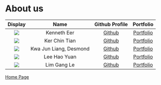# About us

|Display | Name | Github Profile | Portfolio| 
|:--------:|:----:|:--------------:|:---------:|
|![](https://via.placeholder.com/100.png?text=Photo) | Kenneth Eer | [Github](https://github.com/KennethEer) | [Portfolio](team/kennetheer.md)|
|![](https://via.placeholder.com/100.png?text=Photo) | Ker Chin Tian | [Github](https://github.com/kerct) | [Portfolio](team/kerct.md)|
|![](https://via.placeholder.com/100.png?text=Photo) | Kwa Jun Liang, Desmond | [Github](https://github.com/) | [Portfolio](team/desmondkjl.md)|
|![](https://via.placeholder.com/100.png?text=Photo) | Lee Hao Yuan | [Github](https://github.com/lhydl) | [Portfolio](team/lhydl.md)|
|![](https://via.placeholder.com/100.png?text=Photo) | Lim Gang Le | [Github](https://github.com/) | [Portfolio](team/limgl1998.md)|

[Home Page](https://ay2021s1-cs2113t-f12-4.github.io/tp/)